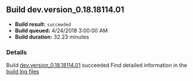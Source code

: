 ## Build dev.version_0.18.18114.01
- **Build result:** `succeeded`
- **Build queued:** 4/24/2018 3:00:00 AM
- **Build duration:** 32.23 minutes
### Details
Build [dev.version_0.18.18114.01](https://winappstudio.visualstudio.com/web/build.aspx?pcguid=a4ef43be-68ce-4195-a619-079b4d9834c2&builduri=vstfs%3a%2f%2f%2fBuild%2fBuild%2f25566) succeeded
Find detailed information in the [build log files](https://uwpctdiags.blob.core.windows.net/buildlogs/dev.version_0.18.18114.01_logs.zip)
